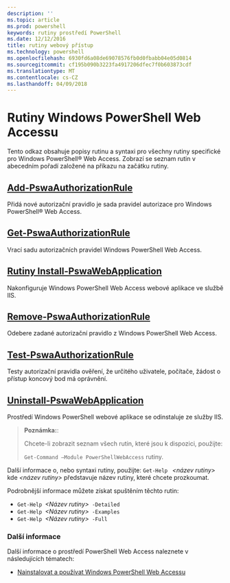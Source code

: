 ```yaml
---
description: ''
ms.topic: article
ms.prod: powershell
keywords: rutiny prostředí PowerShell
ms.date: 12/12/2016
title: rutiny webový přístup
ms.technology: powershell
ms.openlocfilehash: 6930fd6a08de69078576fb0d0fbabb04e05d0814
ms.sourcegitcommit: cf195b090b3223fa4917206dfec7f0b603873cdf
ms.translationtype: MT
ms.contentlocale: cs-CZ
ms.lasthandoff: 04/09/2018
---
```

# <a name="windows-powershell-web-access-cmdlets"></a>Rutiny Windows PowerShell Web Accessu

Tento odkaz obsahuje popisy rutinu a syntaxi pro všechny rutiny specifické pro Windows PowerShell® Web Access. Zobrazí se seznam rutin v abecedním pořadí založené na příkazu na začátku rutiny.

## <a name="add-pswaauthorizationruleadd-pswaauthorizationrulemd"></a>[Add-PswaAuthorizationRule](add-pswaauthorizationrule.md)

Přidá nové autorizační pravidlo je sada pravidel autorizace pro Windows PowerShell® Web Access.

## <a name="get-pswaauthorizationruleget-pswaauthorizationrulemd"></a>[Get-PswaAuthorizationRule](get-pswaauthorizationrule.md)

Vrací sadu autorizačních pravidel Windows PowerShell Web Access.

## <a name="install-pswawebapplicationinstall-pswawebapplicationmd"></a>[Rutiny Install-PswaWebApplication](install-pswawebapplication.md)

Nakonfiguruje Windows PowerShell Web Access webové aplikace ve službě IIS.

## <a name="remove-pswaauthorizationruleremove-pswaauthorizationrulemd"></a>[Remove-PswaAuthorizationRule](remove-pswaauthorizationrule.md)

Odebere zadané autorizační pravidlo z Windows PowerShell Web Access.

## <a name="test-pswaauthorizationruletest-pswaauthorizationrulemd"></a>[Test-PswaAuthorizationRule](test-pswaauthorizationrule.md)

Testy autorizační pravidla ověření, že určitého uživatele, počítače, žádost o přístup koncový bod má oprávnění.

## <a name="uninstall-pswawebapplicationuninstall-pswawebapplicationmd"></a>[Uninstall-PswaWebApplication](uninstall-pswawebapplication.md)

Prostředí Windows PowerShell webové aplikace se odinstaluje ze služby IIS.

>**Poznámka:**:
>
>Chcete-li zobrazit seznam všech rutin, které jsou k dispozici, použijte:
>
> `Get-Command –Module PowerShellWebAccess` rutiny.

Další informace o, nebo syntaxi rutiny, použijte: `Get-Help ` *&lt;název rutiny&gt;* kde *&lt;název rutiny&gt;* představuje název rutiny, které chcete prozkoumat.

Podrobnější informace můžete získat spuštěním těchto rutin:

- `Get-Help `*&lt;Název rutiny&gt;*` -Detailed`
- `Get-Help `*&lt;Název rutiny&gt;*` -Examples`
- `Get-Help `*&lt;Název rutiny&gt;*` -Full`

### <a name="more-information"></a>Další informace

Další informace o prostředí PowerShell Web Access naleznete v následujících tématech:

- [Nainstalovat a používat Windows PowerShell Web Accessu](../install-and-use-windows-powershell-web-access.md)